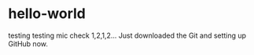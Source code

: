 # hello-world
testing testing mic check 1,2,1,2...
Just downloaded the Git and setting up GitHub now.
